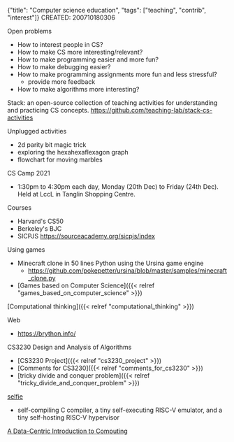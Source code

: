 {"title": "Computer science education", "tags": ["teaching", "contrib", "interest"]}
CREATED: 200710180306

Open problems
* How to interest people in CS?
* How to make CS more interesting/relevant?
* How to make programming easier and more fun?
* How to make debugging easier?
* How to make programming assignments more fun and less stressful?
  * provide more feedback
* How to make algorithms more interesting?

Stack: an open-source collection of teaching activities for understanding and practicing CS concepts.
https://github.com/teaching-lab/stack-cs-activities

Unplugged activities
* 2d parity bit magic trick
* exploring the hexahexaflexagon graph
* flowchart for moving marbles

CS Camp 2021
* 1:30pm to 4:30pm each day, Monday (20th Dec) to Friday (24th Dec). Held at LccL in Tanglin Shopping Centre.

Courses
* Harvard's CS50
* Berkeley's BJC
* SICPJS https://sourceacademy.org/sicpjs/index

Using games
* Minecraft clone in 50 lines Python using the Ursina game engine
  * https://github.com/pokepetter/ursina/blob/master/samples/minecraft_clone.py
* [Games based on Computer Science]({{< relref "games_based_on_computer_science" >}})

[Computational thinking]({{< relref "computational_thinking" >}})

Web
* https://brython.info/

CS3230 Design and Analysis of Algorithms
* [CS3230 Project]({{< relref "cs3230_project" >}})
* [Comments for CS3230]({{< relref "comments_for_cs3230" >}})
* [tricky divide and conquer problem]({{< relref "tricky_divide_and_conquer_problem" >}})

[selfie](http://selfie.cs.uni-salzburg.at/)
* self-compiling C compiler, a tiny self-executing RISC-V emulator, and a tiny self-hosting RISC-V hypervisor

[A Data-Centric Introduction to Computing](https://dcic-world.org/)

